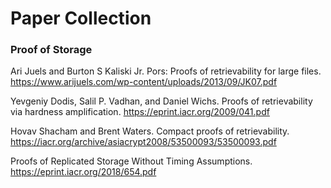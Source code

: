 # Paper Collection

### Proof of Storage

Ari Juels and Burton S Kaliski Jr. Pors: Proofs of retrievability for large files. https://www.arijuels.com/wp-content/uploads/2013/09/JK07.pdf

Yevgeniy Dodis, Salil P. Vadhan, and Daniel Wichs. Proofs of retrievability via hardness amplification. https://eprint.iacr.org/2009/041.pdf

Hovav Shacham and Brent Waters. Compact proofs of retrievability. https://iacr.org/archive/asiacrypt2008/53500093/53500093.pdf

Proofs of Replicated Storage Without Timing Assumptions. https://eprint.iacr.org/2018/654.pdf